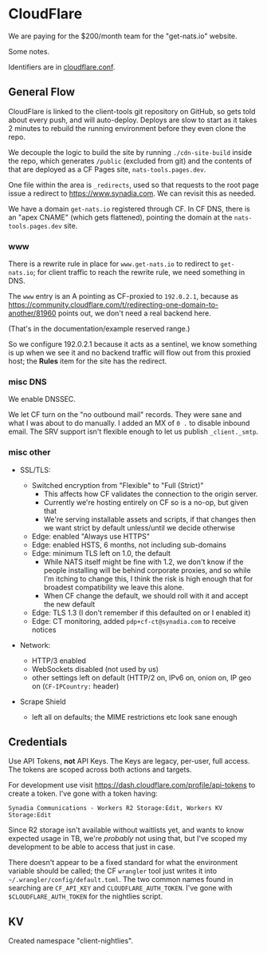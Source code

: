 CloudFlare
==========

We are paying for the $200/month team for the "get-nats.io" website.

Some notes.

Identifiers are in [cloudflare.conf](cloudflare.conf).

## General Flow

CloudFlare is linked to the client-tools git repository on GitHub, so gets
told about every push, and will auto-deploy.  Deploys are slow to start as it
takes 2 minutes to rebuild the running environment before they even clone the
repo.

We decouple the logic to build the site by running `./cdn-site-build` inside
the repo, which generates `/public` (excluded from git) and the contents of
that are deployed as a CF Pages site, `nats-tools.pages.dev`.

One file within the area is `_redirects`, used so that requests to the root
page issue a redirect to <https://www.synadia.com>.
We can revisit this as needed.

We have a domain `get-nats.io` registered through CF.
In CF DNS, there is an "apex CNAME" (which gets flattened), pointing the
domain at the `nats-tools.pages.dev` site.


### www

There is a rewrite rule in place for `www.get-nats.io` to redirect to `get-nats.io`;
for client traffic to reach the rewrite rule, we need something in DNS.

The `www` entry is an A pointing as CF-proxied to `192.0.2.1`, because as
<https://community.cloudflare.com/t/redirecting-one-domain-to-another/81960>
points out, we don't need a real backend here.

(That's in the documentation/example reserved range.)

So we configure 192.0.2.1 because it acts as a sentinel, we know something is
up when we see it and no backend traffic will flow out from this proxied host;
the **Rules** item for the site has the redirect.


### misc DNS

We enable DNSSEC.

We let CF turn on the "no outbound mail" records.
They were sane and what I was about to do manually.
I added an MX of `0 .` to disable inbound email.
The SRV support isn't flexible enough to let us publish `_client._smtp`.


### misc other

* SSL/TLS:
  + Switched encryption from "Flexible" to "Full (Strict)"
    - This affects how CF validates the connection to the origin server.
    - Currently we're hosting entirely on CF so is a no-op, but given that
    - We're serving installable assets and scripts, if that changes then we
      want strict by default unless/until we decide otherwise
  + Edge: enabled "Always use HTTPS"
  + Edge: enabled HSTS, 6 months, not including sub-domains
  + Edge: minimum TLS left on 1.0, the default
    - While NATS itself might be fine with 1.2, we don't know if the people
      installing will be behind corporate proxies, and so while I'm itching
      to change this, I think the risk is high enough that for broadest
      compatibility we leave this alone.
    - When CF change the default, we should roll with it and accept the new
      default
  + Edge: TLS 1.3 (I don't remember if this defaulted on or I enabled it)
  + Edge: CT monitoring, added `pdp+cf-ct@synadia.com` to receive notices

* Network:
  + HTTP/3 enabled
  + WebSockets disabled (not used by us)
  + other settings left on default (HTTP/2 on, IPv6 on, onion on, IP geo on
    (`CF-IPCountry:` header)

* Scrape Shield
  + left all on defaults; the MIME restrictions etc look sane enough


## Credentials

Use API Tokens, **not** API Keys.  The Keys are legacy, per-user, full access.
The tokens are scoped across both actions and targets.

For development use visit <https://dash.cloudflare.com/profile/api-tokens> to
create a token.  I've gone with a token having:

    Synadia Communications - Workers R2 Storage:Edit, Workers KV Storage:Edit

Since R2 storage isn't available without waitlists yet, and wants to know
expected usage in TB, we're _probably_ not using that, but I've scoped my
development to be able to access that just in case.


There doesn't appear to be a fixed standard for what the environment variable
should be called; the CF `wrangler` tool just writes it into
`~/.wrangler/config/default.toml`.  The two common names found in searching
are `CF_API_KEY` and `CLOUDFLARE_AUTH_TOKEN`.  I've gone with
`$CLOUDFLARE_AUTH_TOKEN` for the nightlies script.


## KV

Created namespace "client-nightlies".
